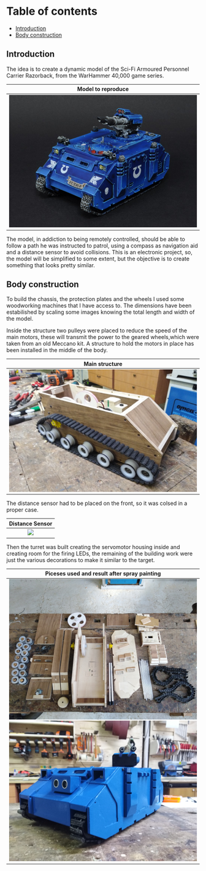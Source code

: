 # Table of contents

- [Introduction](#Introduction)
- [Body construction](#Body)

## Introduction <a name="Introduction"></a>

The idea is to create a dynamic model of the Sci-Fi Armoured Personnel Carrier Razorback, from the WarHammer 40,000 game series.

|**Model to reproduce**|
|:--:|
|<img src="https://github.com/dadit97/Razorback-Project/blob/master/Images/Razorback.jpg" width="550">|

The model, in addiction to being remotely controlled, should be able to follow a path he was instructed to patrol, using a compass as navigation aid and a distance sensor to avoid collisions.
This is an electronic project, so, the model will be simplified to some extent, but the objective is to create something that looks pretty similar.

## Body construction <a name="Body"></a>

To build the chassis, the protection plates and the wheels I used some woodworking machines that I have access to. The dimensions have been estabilished by scaling some images knowing the total length and width of the model.

Inside the structure two pulleys were placed to reduce the speed of the main motors, these will transmit the power to the geared wheels,which were taken from an old Meccano kit. A structure to hold the motors in place has been installed in the middle of the body.

|**Main structure**|
|:--:|
|<img src="https://github.com/dadit97/Razorback-Project/blob/master/Images/Main_Structure.jpg" width="550">|

The distance sensor had to be placed on the front, so it was colsed in a proper case.

|**Distance Sensor**|
|:--:|
|<img src="https://github.com/dadit97/Razorback-Project/blob/master/Images/Distance_Sensor.jpg" width="550">|

Then the turret was built creating the servomotor housing inside and creating room for the firing LEDs, the remaining of the building work were just the various decorations to make it similar to the target.

|**Piceses used and result after spray painting**|
|:--:|
|<img src="https://github.com/dadit97/Razorback-Project/blob/master/Images/Pieces.jpg" width="550">  <img src="https://github.com/dadit97/Razorback-Project/blob/master/Images/Result.jpg" width="550">|